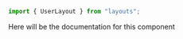 ```js
import { UserLayout } from "layouts";
```

Here will be the documentation for this component

<!-- PROPS -->
<!-- A propsTable will be rendered here in Storybook -->
